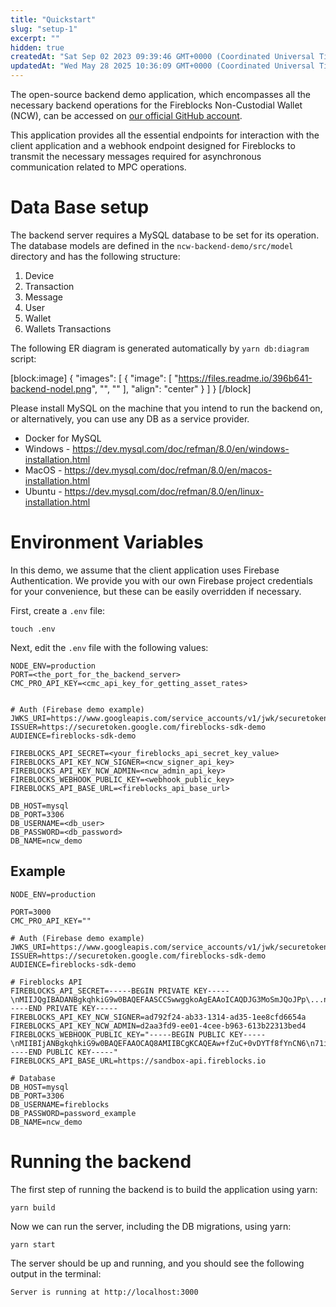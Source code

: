 ```yaml
---
title: "Quickstart"
slug: "setup-1"
excerpt: ""
hidden: true
createdAt: "Sat Sep 02 2023 09:39:46 GMT+0000 (Coordinated Universal Time)"
updatedAt: "Wed May 28 2025 10:36:09 GMT+0000 (Coordinated Universal Time)"
---
```

The open-source backend demo application, which encompasses all the necessary backend operations for the Fireblocks Non-Custodial Wallet (NCW), can be accessed on [our official GitHub account](https://github.com/fireblocks/ncw-backend-demo).

This application provides all the essential endpoints for interaction with the client application and a webhook endpoint designed for Fireblocks to transmit the necessary messages required for asynchronous communication related to MPC operations.

# Data Base setup

The backend server requires a MySQL database to be set for its operation. The database models are defined in the `ncw-backend-demo/src/model` directory and has the following structure:

1. Device
2. Transaction
3. Message
4. User
5. Wallet
6. Wallets Transactions

The following ER diagram is generated automatically by `yarn db:diagram` script:

[block:image]
{
  "images": [
    {
      "image": [
        "https://files.readme.io/396b641-backend-nodel.png",
        "",
        ""
      ],
      "align": "center"
    }
  ]
}
[/block]


Please install MySQL on the machine that you intend to run the backend on, or alternatively, you can use any DB as a service provider.

- Docker for MySQL
- Windows - <https://dev.mysql.com/doc/refman/8.0/en/windows-installation.html>
- MacOS - <https://dev.mysql.com/doc/refman/8.0/en/macos-installation.html>
- Ubuntu - <https://dev.mysql.com/doc/refman/8.0/en/linux-installation.html>

# Environment Variables

In this demo, we assume that the client application uses Firebase Authentication. We provide you with our own Firebase project credentials for your convenience, but these can be easily overridden if necessary.

First, create a `.env` file:

```shell
touch .env	
```

Next, edit the `.env` file with the following values:

```shell
NODE_ENV=production
PORT=<the_port_for_the_backend_server>
CMC_PRO_API_KEY=<cmc_api_key_for_getting_asset_rates>


# Auth (Firebase demo example)
JWKS_URI=https://www.googleapis.com/service_accounts/v1/jwk/securetoken@system.gserviceaccount.com
ISSUER=https://securetoken.google.com/fireblocks-sdk-demo
AUDIENCE=fireblocks-sdk-demo

FIREBLOCKS_API_SECRET=<your_fireblocks_api_secret_key_value>
FIREBLOCKS_API_KEY_NCW_SIGNER=<ncw_signer_api_key>
FIREBLOCKS_API_KEY_NCW_ADMIN=<ncw_admin_api_key>
FIREBLOCKS_WEBHOOK_PUBLIC_KEY=<webhook_public_key>
FIREBLOCKS_API_BASE_URL=<fireblocks_api_base_url>
  
DB_HOST=mysql
DB_PORT=3306
DB_USERNAME=<db_user>
DB_PASSWORD=<db_password>
DB_NAME=ncw_demo
```

## Example

```shell
NODE_ENV=production

PORT=3000
CMC_PRO_API_KEY=""

# Auth (Firebase demo example)
JWKS_URI=https://www.googleapis.com/service_accounts/v1/jwk/securetoken@system.gserviceaccount.com
ISSUER=https://securetoken.google.com/fireblocks-sdk-demo
AUDIENCE=fireblocks-sdk-demo

# Fireblocks API 
FIREBLOCKS_API_SECRET=-----BEGIN PRIVATE KEY-----\nMIIJQgIBADANBgkqhkiG9w0BAQEFAASCCSwwggkoAgEAAoICAQDJG3MoSmJQoJPp\...nFc85NAVkuSI4AjGMAR4vOl+stL54Ig==\n-----END PRIVATE KEY-----
FIREBLOCKS_API_KEY_NCW_SIGNER=ad792f24-ab33-1314-ad35-1ee8cfd6654a
FIREBLOCKS_API_KEY_NCW_ADMIN=d2aa3fd9-ee01-4cee-b963-613b22313bed4
FIREBLOCKS_WEBHOOK_PUBLIC_KEY="-----BEGIN PUBLIC KEY-----\nMIIBIjANBgkqhkiG9w0BAQEFAAOCAQ8AMIIBCgKCAQEAw+fZuC+0vDYTf8fYnCN6\n71iHg98lPHBmafmqZqb+TUexn9sH6qNIBZ5SgYFxFK6dYXIuJ5uoORzihREvZVZP\n8DphdeKOMUrMr6b+Cchb2qS8qz8WS7xtyLU9GnBn6M5mWfjkjQr1jbilH15Zvcpz\nECC8aPUAy2EbHpnr10if2IHkIAWLYD+0khpCjpWtsfuX+LxqzlqQVW9xc6z7tshK\neCSEa6Oh8+ia7Zlu0b+2xmy2Arb6xGl+s+Rnof4lsq9tZS6f03huc+XVTmd6H2We\nWxFMfGyDCX2akEg2aAvx7231/6S0vBFGiX0C+3GbXlieHDplLGoODHUt5hxbPJnK\nIwIDAQAB\n-----END PUBLIC KEY-----"
FIREBLOCKS_API_BASE_URL=https://sandbox-api.fireblocks.io

# Database
DB_HOST=mysql
DB_PORT=3306
DB_USERNAME=fireblocks
DB_PASSWORD=password_example
DB_NAME=ncw_demo

```

# Running the backend

The first step of running the backend is to build the application using yarn:

```shell
yarn build
```

Now we can run the server, including the DB migrations, using yarn:

```shell
yarn start
```

The server should be up and running, and you should see the following output in the terminal:

`Server is running at http://localhost:3000`
